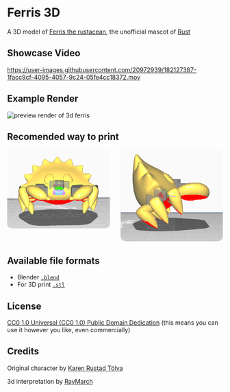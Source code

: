 
# Ferris 3D

A 3D model of [Ferris the rustacean](https://rustacean.net), the unofficial mascot of [Rust](https://github.com/rust-lang/rust)

## Showcase Video
https://user-images.githubusercontent.com/20972939/182127387-1facc9cf-4095-4057-9c24-05fe4cc18372.mov

## Example Render
<img style="align: center; border-radius: 5%;" width="400" src="preview.jpg" alt="preview render of 3d ferris"/>

## Recomended way to print
<div style="display: flex; justify-content: center;">
  <div style="margin-right: 25px;">
    <img style="border-radius: 5%;" width="400" src="front_ferris.png" alt="front of ferris"/>
  </div>
  <div>
    <img style="border-radius: 5%;" width="400" src="side_ferris.png" alt="side of ferris"/>
  </div>
</div>

## Available file formats

- Blender [`.blend`](blend)
- For 3D print [`.stl`](for_3d_print)

## License

[CC0 1.0 Universal (CC0 1.0)
Public Domain Dedication](https://creativecommons.org/publicdomain/zero/1.0/)
(this means you can use it however you like, even commercially)

## Credits


Original character by [Karen Rustad Tölva](https://www.aldeka.net)

3d interpretation by [RayMarch](http://github.com/RayMarch)
